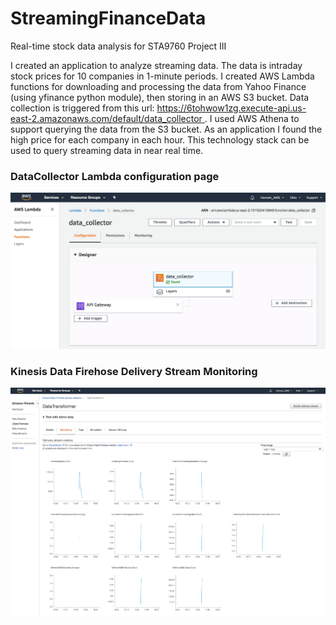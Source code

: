 # StreamingFinanceData
Real-time stock data analysis for STA9760 Project III

I created an application to analyze streaming data. The data is intraday stock prices for 10 companies in 1-minute periods. I created AWS Lambda functions for downloading and processing the data from Yahoo Finance (using yfinance python module), then storing in an AWS S3 bucket. Data collection is triggered from this url: [https://6tohwow1zg.execute-api.us-east-2.amazonaws.com/default/data_collector
](https://6tohwow1zg.execute-api.us-east-2.amazonaws.com/default/data_collector).
I used AWS Athena to support querying the data from the S3 bucket. As an application I found the high price for each company in each hour. This technology stack can be used to query streaming data in near real time. 

### DataCollector Lambda configuration page
![DataCollector Lambda Configuration](DataCollector_configuration.png)

### Kinesis Data Firehose Delivery Stream Monitoring
![DataTransformer Monitoring](DataTransformer_monitoring.png)